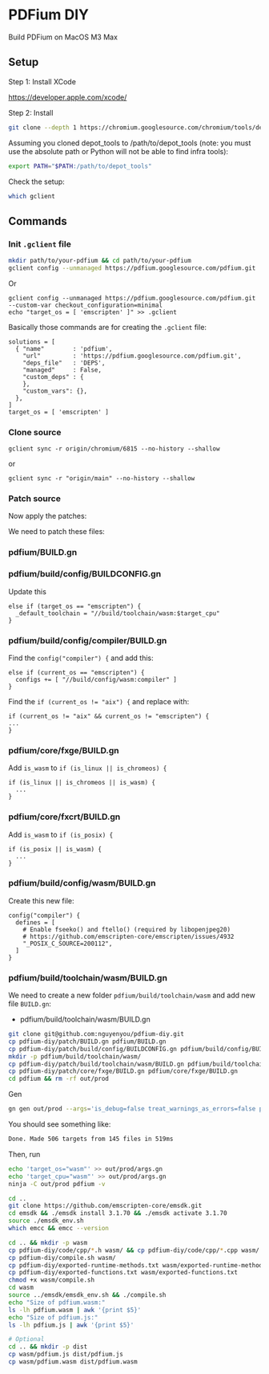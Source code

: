 # PDFium DIY

Build PDFium on MacOS M3 Max

## Setup

Step 1: Install XCode

https://developer.apple.com/xcode/

Step 2: Install

```sh
git clone --depth 1 https://chromium.googlesource.com/chromium/tools/depot_tools.git
```

Assuming you cloned depot_tools to /path/to/depot_tools (note: you must use the absolute path or Python will not be able to find infra tools):

```sh
export PATH="$PATH:/path/to/depot_tools"
```

Check the setup:

```sh
which gclient
```

## Commands

### Init `.gclient` file

```sh
mkdir path/to/your-pdfium && cd path/to/your-pdfium
gclient config --unmanaged https://pdfium.googlesource.com/pdfium.git
```

Or

```
gclient config --unmanaged https://pdfium.googlesource.com/pdfium.git --custom-var checkout_configuration=minimal
echo "target_os = [ 'emscripten' ]" >> .gclient
```

Basically those commands are for creating the `.gclient` file:

```
solutions = [
  { "name"        : 'pdfium',
    "url"         : 'https://pdfium.googlesource.com/pdfium.git',
    "deps_file"   : 'DEPS',
    "managed"     : False,
    "custom_deps" : {
    },
    "custom_vars": {},
  },
]
target_os = [ 'emscripten' ]
```

### Clone source

```
gclient sync -r origin/chromium/6815 --no-history --shallow
```

or

```
gclient sync -r "origin/main" --no-history --shallow
```

### Patch source

Now apply the patches:

We need to patch these files:

### pdfium/BUILD.gn

### pdfium/build/config/BUILDCONFIG.gn

Update this 

```
else if (target_os == "emscripten") {
  _default_toolchain = "//build/toolchain/wasm:$target_cpu"
}
```

### pdfium/build/config/compiler/BUILD.gn

Find the `config("compiler") {` and add this:

```
else if (current_os == "emscripten") {
  configs += [ "//build/config/wasm:compiler" ]
}
```

Find the `if (current_os != "aix") {` and replace with:

```
if (current_os != "aix" && current_os != "emscripten") {
...
}
```

### pdfium/core/fxge/BUILD.gn

Add `is_wasm` to `if (is_linux || is_chromeos) {`

```
if (is_linux || is_chromeos || is_wasm) {
  ...
}
```

### pdfium/core/fxcrt/BUILD.gn

Add `is_wasm` to `if (is_posix) {`

```
if (is_posix || is_wasm) {
  ...
}
```

### pdfium/build/config/wasm/BUILD.gn
Create this new file:

```
config("compiler") {
  defines = [
    # Enable fseeko() and ftello() (required by libopenjpeg20)
    # https://github.com/emscripten-core/emscripten/issues/4932
    "_POSIX_C_SOURCE=200112",
  ]
}
```

### pdfium/build/toolchain/wasm/BUILD.gn

We need to create a new folder `pdfium/build/toolchain/wasm` and add new file `BUILD.gn`:
- pdfium/build/toolchain/wasm/BUILD.gn

```sh
git clone git@github.com:nguyenyou/pdfium-diy.git
cp pdfium-diy/patch/BUILD.gn pdfium/BUILD.gn
cp pdfium-diy/patch/build/config/BUILDCONFIG.gn pdfium/build/config/BUILDCONFIG.gn
mkdir -p pdfium/build/toolchain/wasm/
cp pdfium-diy/patch/build/toolchain/wasm/BUILD.gn pdfium/build/toolchain/wasm/BUILD.gn
cp pdfium-diy/patch/core/fxge/BUILD.gn pdfium/core/fxge/BUILD.gn
cd pdfium && rm -rf out/prod
```

Gen

```sh
gn gen out/prod --args='is_debug=false treat_warnings_as_errors=false pdf_use_skia=false pdf_enable_xfa=false pdf_enable_v8=false is_component_build=false clang_use_chrome_plugins=false pdf_is_standalone=true use_debug_fission=false use_custom_libcxx=false use_sysroot=false pdf_is_complete_lib=true pdf_use_partition_alloc=false is_clang=false symbol_level=0'
```

You should see something like:

```sh
Done. Made 506 targets from 145 files in 519ms
```

Then, run

```sh
echo 'target_os="wasm"' >> out/prod/args.gn
echo 'target_cpu="wasm"' >> out/prod/args.gn
ninja -C out/prod pdfium -v
```

```sh
cd ..
git clone https://github.com/emscripten-core/emsdk.git
cd emsdk && ./emsdk install 3.1.70 && ./emsdk activate 3.1.70
source ./emsdk_env.sh
which emcc && emcc --version
```

```sh
cd .. && mkdir -p wasm
cp pdfium-diy/code/cpp/*.h wasm/ && cp pdfium-diy/code/cpp/*.cpp wasm/
cp pdfium-diy/compile.sh wasm/
cp pdfium-diy/exported-runtime-methods.txt wasm/exported-runtime-methods.txt
cp pdfium-diy/exported-functions.txt wasm/exported-functions.txt
chmod +x wasm/compile.sh
cd wasm
source ../emsdk/emsdk_env.sh && ./compile.sh
echo "Size of pdfium.wasm:"
ls -lh pdfium.wasm | awk '{print $5}'
echo "Size of pdfium.js:"
ls -lh pdfium.js | awk '{print $5}'

# Optional
cd .. && mkdir -p dist
cp wasm/pdfium.js dist/pdfium.js
cp wasm/pdfium.wasm dist/pdfium.wasm
```
